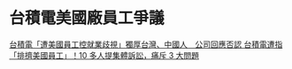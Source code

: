 # 台積電美國廠員工爭議

[台積電「遭美國員工控就業歧視」獨厚台灣、中國人　公司回應否認
](https://www.mirrormedia.mg/story/20241114edi043)
[台積電遭指「排擠美國員工」！10 多人提集體訴訟，痛斥 3 大問題](https://www.managertoday.com.tw/articles/view/69488?)